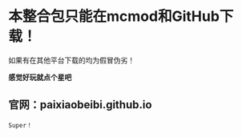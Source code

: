 本整合包只能在mcmod和GitHub下载！
==

如果有在其他平台下载的均为假冒伪劣！

 __感觉好玩就点个星吧__

 ## 官网：paixiaobeibi.github.io

```
Super！
